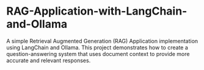 # RAG-Application-with-LangChain-and-Ollama
A simple Retrieval Augmented Generation (RAG) Application implementation using LangChain and Ollama. This project demonstrates how to create a question-answering system that uses document context to provide more accurate and relevant responses.

